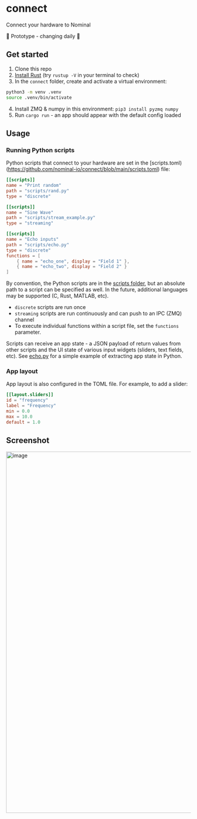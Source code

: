 # connect
Connect your hardware to Nominal

🚧 Prototype - changing daily 🚧

## Get started

1. Clone this repo
2. [Install Rust](https://www.rust-lang.org/tools/install) (try `rustup -V` in your terminal to check)
3. In the `connect` folder, create and activate a virtual environment:

```sh
python3 -m venv .venv
source .venv/bin/activate
```

4. Install ZMQ & numpy in this environment: `pip3 install pyzmq numpy`
5. Run `cargo run` - an app should appear with the default config loaded

## Usage

### Running Python scripts

Python scripts that connect to your hardware are set in the [scripts.toml)(https://github.com/nominal-io/connect/blob/main/scripts.toml) file:

```toml
[[scripts]]
name = "Print random"
path = "scripts/rand.py"
type = "discrete"

[[scripts]]
name = "Sine Wave"
path = "scripts/stream_example.py"
type = "streaming"

[[scripts]]
name = "Echo inputs"
path = "scripts/echo.py"
type = "discrete"
functions = [
    { name = "echo_one", display = "Field 1" },
    { name = "echo_two", display = "Field 2" }
]
```

By convention, the Python scripts are in the [scripts folder](https://github.com/nominal-io/connect/tree/main/src/scripts), but an absolute path to a script can be specified as well. In the future, additional languages may be supported (C, Rust, MATLAB, etc).

- `discrete` scripts are run once
- `streaming` scripts are run continuously and can push to an IPC (ZMQ) channel
- To execute individual functions within a script file, set the `functions` parameter.

Scripts can receive an app state - a JSON payload of return values from other scripts and the UI state of various input widgets (sliders, text fields, etc). See [echo.py](https://github.com/nominal-io/connect/blob/main/src/scripts/echo.py#L20) for a simple example of extracting app state in Python.

### App layout

App layout is also configured in the TOML file. For example, to add a slider:

```toml
[[layout.sliders]]
id = "frequency"
label = "Frequency"
min = 0.0
max = 10.0
default = 1.0
```

## Screenshot

<img width="984" alt="image" src="https://github.com/user-attachments/assets/3d014e0f-5755-46cc-90f7-9ab88473c5a5">




  

